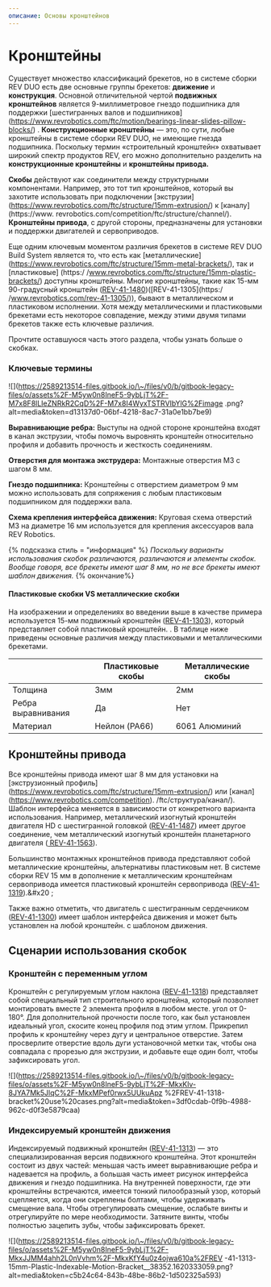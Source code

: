 ```yaml
---
описание: Основы кронштейнов
---
```


# Кронштейны

Существует множество классификаций брекетов, но в системе сборки REV DUO есть две основные группы брекетов: **движение** и **конструкция**. Основной отличительной чертой **подвижных кронштейнов** является 9-миллиметровое гнездо подшипника для поддержки [шестигранных валов и подшипников] (https://www.revrobotics.com/ftc/motion/bearings-linear-slides-pillow-blocks/) . **Конструкционные кронштейны** — это, по сути, любые кронштейны в системе сборки REV DUO, не имеющие гнезда подшипника. Поскольку термин «строительный кронштейн» охватывает широкий спектр продуктов REV, его можно дополнительно разделить на **конструкционные кронштейны** и **кронштейны привода.**

**Скобы** действуют как соединители между структурными компонентами. Например, это тот тип кронштейнов, который вы захотите использовать при подключении [экструзии] (https://www.revrobotics.com/ftc/structure/15mm-extrusion/) к [каналу] (https://www. revrobotics.com/competition/ftc/structure/channel/). **Кронштейны привода**, с другой стороны, предназначены для установки и поддержки двигателей и сервоприводов.

Еще одним ключевым моментом различия брекетов в системе REV DUO Build System является то, что есть как [металлические] (https://www.revrobotics.com/ftc/structure/15mm-metal-brackets/), так и [пластиковые] (https:/ /www.revrobotics.com/ftc/structure/15mm-plastic-brackets/) доступны кронштейны. Многие кронштейны, такие как 15-мм 90-градусный кронштейн ([REV-41-1480](https://www.revrobotics.com/rev-41-1480/))([REV-41-1305](https:/ /www.revrobotics.com/rev-41-1305/)), бывают в металлическом и пластиковом исполнении. Хотя между металлическими и пластиковыми брекетами есть некоторое совпадение, между этими двумя типами брекетов также есть ключевые различия.

Прочтите оставшуюся часть этого раздела, чтобы узнать больше о скобках.

### Ключевые термины

![](https://2589213514-files.gitbook.io/\~/files/v0/b/gitbook-legacy-files/o/assets%2F-M5yw0n8IneF5-9ybLjT%2F-M7x8F8lLIeZNRkR2CqD%2F-M7x8I4WyxTSTRVIbYlG%2Fimage .png?alt=media\&token=d13137d0-06bf-4218-8ac7-31a0e1bb7be9)

**Выравнивающие ребра:** Выступы на одной стороне кронштейна входят в канал экструзии, чтобы помочь выровнять кронштейн относительно профиля и добавить прочность и жесткость соединениям.

**Отверстия для монтажа экструдера:** Монтажные отверстия M3 с шагом 8 мм.

**Гнездо подшипника:** Кронштейны с отверстием диаметром 9 мм можно использовать для сопряжения с любым пластиковым подшипником для поддержки вала.

**Схема крепления интерфейса движения:** Круговая схема отверстий M3 на диаметре 16 мм используется для крепления аксессуаров вала REV Robotics.

{% подсказка стиль = "информация" %}
_Поскольку варианты использования скобок различаются, различаются и элементы скобок. Вообще говоря, все брекеты имеют шаг 8 мм, но не все брекеты имеют шаблон движения._
{% окончание%}

#### Пластиковые скобки VS металлические скобки

На изображении и определениях во введении выше в качестве примера используется 15-мм подвижный кронштейн ([REV-41-1303](https://www.revrobotics.com/rev-41-1303/)), который представляет собой пластиковый кронштейн. . В таблице ниже приведены основные различия между пластиковыми и металлическими брекетами.

| | Пластиковые скобы | Металлические скобы |
| -------------- | ---------------- | -------------- |
| Толщина | 3мм | 2мм |
| Ребра выравнивания | Да | Нет |
| Материал | Нейлон (PA66) | 6061 Алюминий |

## Кронштейны привода&#x20;

Все кронштейны привода имеют шаг 8 мм для установки на [экструзионный профиль] (https://www.revrobotics.com/ftc/structure/15mm-extrusion/) или [канал] (https://www.revrobotics.com/competition). /ftc/структура/канал/). Шаблон интерфейса меняется в зависимости от конкретного варианта использования. Например, металлический изогнутый кронштейн двигателя HD с шестигранной головкой ([REV-41-1487](https://www.revrobotics.com/rev-41-1487/)) имеет другое соединение, чем металлический изогнутый кронштейн планетарного двигателя ([ REV-41-1563](https://www.revrobotics.com/rev-41-1563/)).

Большинство монтажных кронштейнов привода представляют собой металлические кронштейны, альтернативы пластиковым нет. В системе сборки REV 15 мм в дополнение к металлическим кронштейнам сервопривода имеется пластиковый кронштейн сервопривода ([REV-41-1319](https://www.revrobotics.com/rev-41-1319/)).&#x20 ;

Также важно отметить, что двигатель с шестигранным сердечником ([REV-41-1300](https://www.revrobotics.com/rev-41-1300/)) имеет шаблон интерфейса движения и может быть установлен на любой кронштейн. с шаблоном движения.

## Сценарии использования скобок

### Кронштейн с переменным углом

Кронштейн с регулируемым углом наклона ([REV-41-1318](https://www.revrobotics.com/rev-41-1318/)) представляет собой специальный тип строительного кронштейна, который позволяет монтировать вместе 2 элемента профиля в любом месте. угол от 0-180°. Для дополнительной прочности после того, как был установлен идеальный угол, скосите конец профиля под этим углом. Прикрепил профиль к кронштейну через дугу и центральное отверстие. Затем просверлите отверстие вдоль дуги установочной метки так, чтобы она совпадала с прорезью для экструзии, и добавьте еще один болт, чтобы зафиксировать угол.

![](https://2589213514-files.gitbook.io/\~/files/v0/b/gitbook-legacy-files/o/assets%2F-M5yw0n8IneF5-9ybLjT%2F-MkxKlv-8JYA7Mk5JlqC%2F-MkxMPef0rwx5UUkuApz %2FREV-41-1318-bracket%20use%20cases.png?alt=media\&token=3df0cdab-0f9b-4988-962c-d0f3e5879caa)

### Индексируемый кронштейн движения&#x20;

Индексируемый подвижный кронштейн ([REV-41-1313](https://www.revrobotics.com/rev-41-1313/)) — это специализированная версия подвижного кронштейна. Этот кронштейн состоит из двух частей: меньшая часть имеет выравнивающие ребра и надевается на профиль, а большая часть имеет рисунок интерфейса движения и гнездо подшипника. На внутренней поверхности, где эти кронштейны встречаются, имеется тонкий пилообразный узор, который сцепляется, когда они скреплены болтами, чтобы удерживать смещение вала. Чтобы отрегулировать смещение, ослабьте винты и отрегулируйте по мере необходимости. Затяните винты, чтобы полностью зацепить зубы, чтобы зафиксировать брекет.

![](https://2589213514-files.gitbook.io/\~/files/v0/b/gitbook-legacy-files/o/assets%2F-M5yw0n8IneF5-9ybLjT%2F-MkxJJMM4ahh2L0nVvhm%2F-MkxKfY4u0z4ojwa610a%2FREV -41-1313-15mm-Plastic-Indexable-Motion-Bracket\_\_38352.1620333059.png?alt=media\&token=c5b24c64-843b-48be-86b2-1d502325a593)

